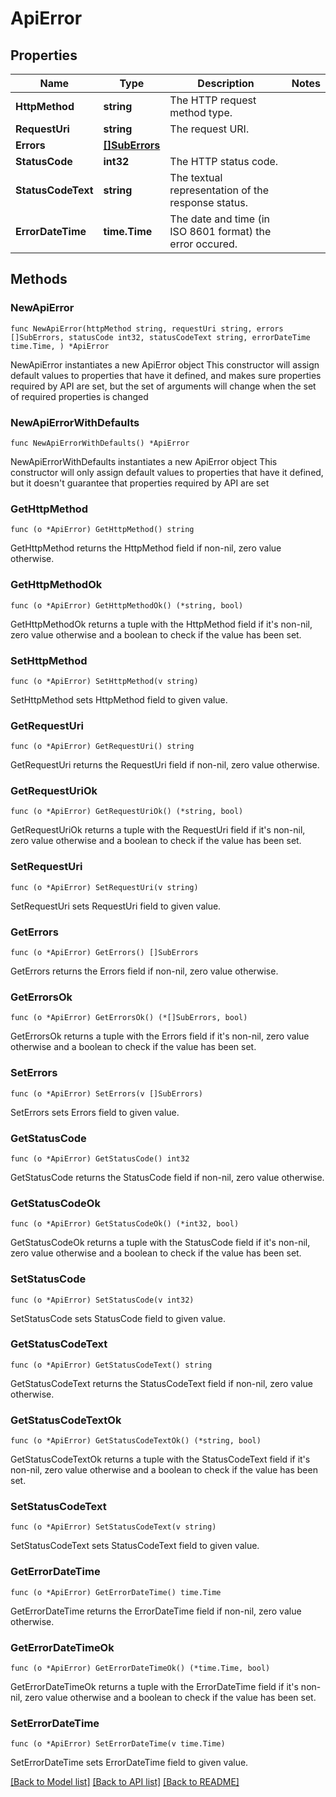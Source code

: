 # ApiError

## Properties

Name | Type | Description | Notes
------------ | ------------- | ------------- | -------------
**HttpMethod** | **string** | The HTTP request method type. | 
**RequestUri** | **string** | The request URI. | 
**Errors** | [**[]SubErrors**](SubErrors.md) |  | 
**StatusCode** | **int32** | The HTTP status code. | 
**StatusCodeText** | **string** | The textual representation of the response status. | 
**ErrorDateTime** | **time.Time** | The date and time (in ISO 8601 format) the error occured. | 

## Methods

### NewApiError

`func NewApiError(httpMethod string, requestUri string, errors []SubErrors, statusCode int32, statusCodeText string, errorDateTime time.Time, ) *ApiError`

NewApiError instantiates a new ApiError object
This constructor will assign default values to properties that have it defined,
and makes sure properties required by API are set, but the set of arguments
will change when the set of required properties is changed

### NewApiErrorWithDefaults

`func NewApiErrorWithDefaults() *ApiError`

NewApiErrorWithDefaults instantiates a new ApiError object
This constructor will only assign default values to properties that have it defined,
but it doesn't guarantee that properties required by API are set

### GetHttpMethod

`func (o *ApiError) GetHttpMethod() string`

GetHttpMethod returns the HttpMethod field if non-nil, zero value otherwise.

### GetHttpMethodOk

`func (o *ApiError) GetHttpMethodOk() (*string, bool)`

GetHttpMethodOk returns a tuple with the HttpMethod field if it's non-nil, zero value otherwise
and a boolean to check if the value has been set.

### SetHttpMethod

`func (o *ApiError) SetHttpMethod(v string)`

SetHttpMethod sets HttpMethod field to given value.


### GetRequestUri

`func (o *ApiError) GetRequestUri() string`

GetRequestUri returns the RequestUri field if non-nil, zero value otherwise.

### GetRequestUriOk

`func (o *ApiError) GetRequestUriOk() (*string, bool)`

GetRequestUriOk returns a tuple with the RequestUri field if it's non-nil, zero value otherwise
and a boolean to check if the value has been set.

### SetRequestUri

`func (o *ApiError) SetRequestUri(v string)`

SetRequestUri sets RequestUri field to given value.


### GetErrors

`func (o *ApiError) GetErrors() []SubErrors`

GetErrors returns the Errors field if non-nil, zero value otherwise.

### GetErrorsOk

`func (o *ApiError) GetErrorsOk() (*[]SubErrors, bool)`

GetErrorsOk returns a tuple with the Errors field if it's non-nil, zero value otherwise
and a boolean to check if the value has been set.

### SetErrors

`func (o *ApiError) SetErrors(v []SubErrors)`

SetErrors sets Errors field to given value.


### GetStatusCode

`func (o *ApiError) GetStatusCode() int32`

GetStatusCode returns the StatusCode field if non-nil, zero value otherwise.

### GetStatusCodeOk

`func (o *ApiError) GetStatusCodeOk() (*int32, bool)`

GetStatusCodeOk returns a tuple with the StatusCode field if it's non-nil, zero value otherwise
and a boolean to check if the value has been set.

### SetStatusCode

`func (o *ApiError) SetStatusCode(v int32)`

SetStatusCode sets StatusCode field to given value.


### GetStatusCodeText

`func (o *ApiError) GetStatusCodeText() string`

GetStatusCodeText returns the StatusCodeText field if non-nil, zero value otherwise.

### GetStatusCodeTextOk

`func (o *ApiError) GetStatusCodeTextOk() (*string, bool)`

GetStatusCodeTextOk returns a tuple with the StatusCodeText field if it's non-nil, zero value otherwise
and a boolean to check if the value has been set.

### SetStatusCodeText

`func (o *ApiError) SetStatusCodeText(v string)`

SetStatusCodeText sets StatusCodeText field to given value.


### GetErrorDateTime

`func (o *ApiError) GetErrorDateTime() time.Time`

GetErrorDateTime returns the ErrorDateTime field if non-nil, zero value otherwise.

### GetErrorDateTimeOk

`func (o *ApiError) GetErrorDateTimeOk() (*time.Time, bool)`

GetErrorDateTimeOk returns a tuple with the ErrorDateTime field if it's non-nil, zero value otherwise
and a boolean to check if the value has been set.

### SetErrorDateTime

`func (o *ApiError) SetErrorDateTime(v time.Time)`

SetErrorDateTime sets ErrorDateTime field to given value.



[[Back to Model list]](../README.md#documentation-for-models) [[Back to API list]](../README.md#documentation-for-api-endpoints) [[Back to README]](../README.md)


